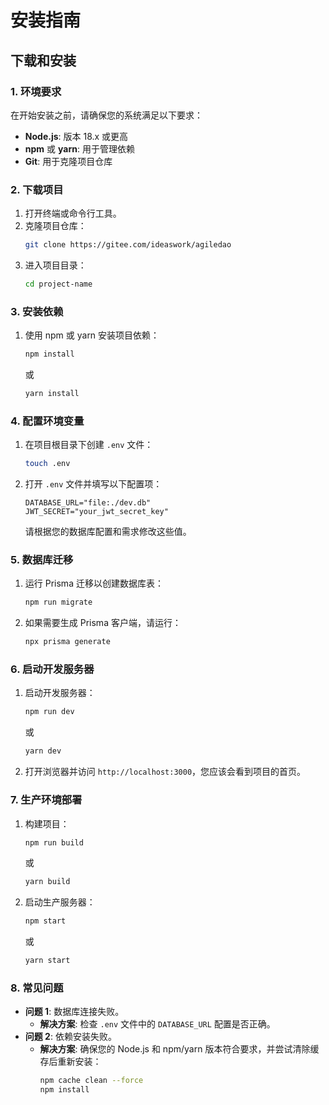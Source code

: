 # 安装指南

## 下载和安装

### 1. 环境要求
在开始安装之前，请确保您的系统满足以下要求：
- **Node.js**: 版本 18.x 或更高
- **npm** 或 **yarn**: 用于管理依赖
- **Git**: 用于克隆项目仓库

### 2. 下载项目
1. 打开终端或命令行工具。
2. 克隆项目仓库：
   ```bash
   git clone https://gitee.com/ideaswork/agiledao
   ```
3. 进入项目目录：
   ```bash
   cd project-name
   ```

### 3. 安装依赖
1. 使用 npm 或 yarn 安装项目依赖：
   ```bash
   npm install
   ```
   或
   ```bash
   yarn install
   ```

### 4. 配置环境变量
1. 在项目根目录下创建 `.env` 文件：
   ```bash
   touch .env
   ```
2. 打开 `.env` 文件并填写以下配置项：
   ```env
   DATABASE_URL="file:./dev.db"
   JWT_SECRET="your_jwt_secret_key"
   ```
   请根据您的数据库配置和需求修改这些值。

### 5. 数据库迁移
1. 运行 Prisma 迁移以创建数据库表：
   ```bash
   npm run migrate
   ```
2. 如果需要生成 Prisma 客户端，请运行：
   ```bash
   npx prisma generate
   ```

### 6. 启动开发服务器
1. 启动开发服务器：
   ```bash
   npm run dev
   ```
   或
   ```bash
   yarn dev
   ```
2. 打开浏览器并访问 `http://localhost:3000`，您应该会看到项目的首页。

### 7. 生产环境部署
1. 构建项目：
   ```bash
   npm run build
   ```
   或
   ```bash
   yarn build
   ```
2. 启动生产服务器：
   ```bash
   npm start
   ```
   或
   ```bash
   yarn start
   ```

### 8. 常见问题
- **问题 1**: 数据库连接失败。
  - **解决方案**: 检查 `.env` 文件中的 `DATABASE_URL` 配置是否正确。
- **问题 2**: 依赖安装失败。
  - **解决方案**: 确保您的 Node.js 和 npm/yarn 版本符合要求，并尝试清除缓存后重新安装：
    ```bash
    npm cache clean --force
    npm install
    ```
